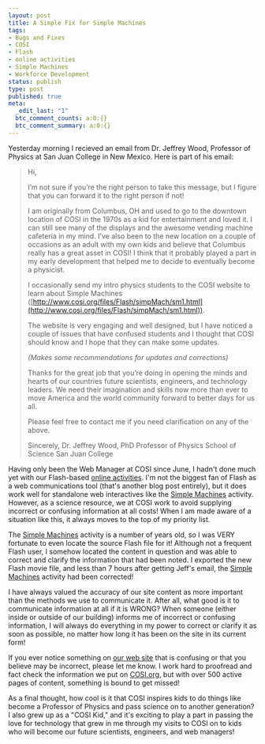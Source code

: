 ```yaml
---
layout: post
title: A Simple Fix for Simple Machines
tags:
- Bugs and Fixes
- COSI
- Flash
- online activities
- Simple Machines
- Workforce Development
status: publish
type: post
published: true
meta:
  _edit_last: "1"
  btc_comment_counts: a:0:{}
  btc_comment_summary: a:0:{}
---
```

Yesterday morning I recieved an email from Dr. Jeffrey Wood, Professor of Physics at San Juan College in New Mexico. Here is part of his email:

> Hi,
>
> I’m not  sure if you’re the right person to take this message, but I figure that you can forward it to the right person if not!
>
> I am originally from Columbus, OH and used to go to the downtown location of COSI in the 1970s as a kid for entertainment and loved it. I can still see many of the displays and the awesome vending machine cafeteria in my  mind. I’ve also been to the new location on a couple of occasions as an adult with my own kids and believe that Columbus really has a great asset in COSI! I think that it probably played a part in my early development that helped me to decide to eventually become a physicist.
>
> I occasionally send my intro physics students to the COSI website to learn about Simple Machines ([http://www.cosi.org/files/Flash/simpMach/sm1.html](http://www.cosi.org/files/Flash/simpMach/sm1.html)).
>
> The website is very engaging and well designed, but I have noticed a couple of issues that have confused students and I thought that COSI should know and I hope that they can make some updates.
>
> *(Makes some recommendations for updates and corrections)*
>
> Thanks for the great job that you’re doing in opening the minds and hearts of our countries future scientists, engineers, and technology leaders. We need their imagination and skills now more than ever to move America and the world community forward to better days for us all.
>
> Please feel free to contact me if you need clarification on any of the above.
>
> Sincerely,
> Dr. Jeffrey Wood, PhD
> Professor of Physics
> School of Science
> San Juan College

Having only been the Web Manager at COSI since June, I hadn't done much yet with our Flash-based [online activities](http://www.cosi.org/visitors/online-activities/). I'm not the biggest fan of Flash as a web communications tool (that's another blog post entirely), but it does work well for standalone web interactives like the [Simple Machines](http://www.cosi.org/files/Flash/simpMach/sm1.html) activity. However, as a science resource, we at COSI work to avoid supplying incorrect or confusing information at all costs! When I am made aware of a situation like this, it always moves to the top of my priority list.

The [Simple Machines](http://www.cosi.org/files/Flash/simpMach/sm1.html) activity is a number of years old, so I was VERY fortunate to even locate the source Flash file for it! Although not a frequent Flash user, I somehow located the content in question and was able to correct and clarify the information that had been noted. I exported the new Flash movie file, and less than 7 hours after getting Jeff's email, the [Simple Machines](http://www.cosi.org/files/Flash/simpMach/sm1.html) activity had been corrected!

I have always valued the accuracy of our site content as more important than the methods we use to communicate it. After all, what good is it to communicate information at all if it is WRONG? When someone (either inside or outside of our building) informs me of incorrect or confusing information, I will always do everything in my power to correct or clarify it as soon as possible, no matter how long it has been on the site in its current form!

If you ever notice something on [our web site](http://www.cosi.org/) that is confusing or that you believe may be incorrect, please let me know. I work hard to proofread and fact check the information we put on [COSI.org](http://www.cosi.org/), but with over 500 active pages of content, something is bound to get missed!

As a final thought, how cool is it that COSI inspires kids to do things like become a Professor of Physics and pass science on to another generation? I also grew up as a "COSI Kid," and it's exciting to play a part in passing the love for technology that grew in me through my visits to COSI on to kids who will become our future scientists, engineers, and web managers!
